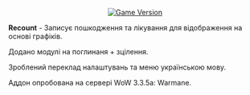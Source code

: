 <div align="center">

[![Game Version](https://img.shields.io/badge/wow-3.3.5-blue.svg)](https://www.warmane.com)

</div>

**Recount** - Записує пошкодження та лікування для відображення на основі графіків.

Додано модулі на поглинаня + зцілення.

Зроблений переклад налаштувань та меню українською мову.

Аддон опробована на сервері WoW 3.3.5a: Warmane.

